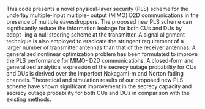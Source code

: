 
This code presents a novel physical-layer
security (PLS) scheme for the underlay multiple-input multiple-
output (MIMO) D2D communications in the presence of multiple
eavesdroppers. The proposed new PLS scheme can significantly
reduce the information leakage for both CUs and DUs by adopt-
ing a null steering scheme at the transmitter. A signal alignment
technique is also employed to eradicate the stringent requirement
of a larger number of transmitter antennas than that of the
receiver antennas. A generalized nonlinear optimization problem
has been formulated to improve the PLS performance for MIMO-
D2D communications. A closed-form and generalized analytical
expression of the secrecy outage probability for CUs and DUs
is derived over the imperfect Nakagami-m and Norton fading
channels. Theoretical and simulation results of our proposed new
PLS scheme have shown significant improvement in the secrecy
capacity and secrecy outage probability for both CUs and DUs
in comparison with the existing methods.
